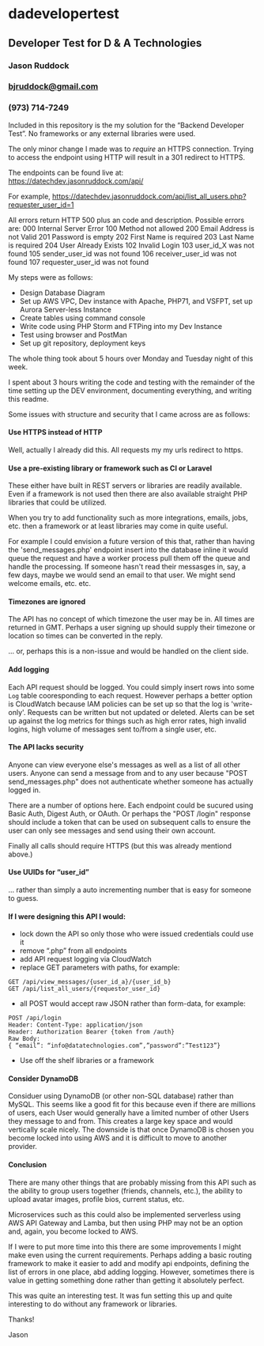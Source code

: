# dadevelopertest
## Developer Test for D &amp; A Technologies

### Jason Ruddock
### bjruddock@gmail.com
### (973) 714-7249

Included in this repository is the my solution for the “Backend Developer Test”.  No frameworks or any external libraries were used.

The only minor change I made was to *require* an HTTPS connection. Trying to access the endpoint using HTTP will result in a 301 redirect to HTTPS.

The endpoints can be found live at:
https://datechdev.jasonruddock.com/api/

For example, https://datechdev.jasonruddock.com/api/list_all_users.php?requester_user_id=1

All errors return HTTP 500 plus an code and description. Possible errors are:
000 Internal Server Error
100 Method not allowed
200 Email Address is not Valid
201 Password is empty
202 First Name is required
203 Last Name is required
204 User Already Exists
102 Invalid Login
103 user_id_X was not found
105 sender_user_id was not found
106 receiver_user_id was not found
107 requester_user_id was not found


My steps were as follows:

- Design Database Diagram
- Set up AWS VPC, Dev instance with Apache, PHP71, and VSFPT, set up Aurora Server-less Instance
- Create tables using command console
- Write code using PHP Storm and FTPing into my Dev Instance
- Test using browser and PostMan
- Set up git repository, deployment keys

The whole thing took about 5 hours over Monday and Tuesday night of this week.

I spent about 3 hours writing the code and testing with the remainder of the time setting up the DEV environment, documenting everything, and writing this readme.

Some issues with structure and security that I came across are as follows:


#### Use HTTPS instead of HTTP

Well, actually I already did this. All requests my my urls redirect to https.


#### Use a pre-existing library or framework such as CI or Laravel

These either have built in REST servers or libraries are readily available. Even if a framework is not used then there are also available straight PHP libraries that could be utilized.

When you try to add functionality such as more integrations, emails, jobs, etc. then a framework or at least libraries may come in quite useful.

For example I could envision a future version of this that, rather than having the 'send_messages.php' endpoint insert into the database inline it would queue the request and have a worker process pull them off the queue and handle the processing. If someone hasn't read their messasges in, say, a few days, maybe we would send an email to that user. We might send welcome emails, etc. etc.


#### Timezones are ignored

The API has no concept of which timezone the user may be in. All times are returned in GMT. Perhaps a user signing up should supply their timezone or location so times can be converted in the reply.

... or, perhaps this is a non-issue and would be handled on the client side.


#### Add logging

Each API request should be logged. You could simply insert rows into some `Log` table cooresponding to each request. However perhaps a better option is CloudWatch because IAM policies can be set up so that the log is 'write-only'. Requests can be written but not updated or deleted. Alerts can be set up against the log metrics for things such as high error rates, high invalid logins, high volume of messages sent to/from a single user, etc.


#### The API lacks security

Anyone can view everyone else's messages as well as a list of all other users. Anyone can send a message from and to any user because "POST send_messages.php" does not authenticate whether someone has actually logged in.

There are a number of options here. Each endpoint could be sucured using Basic Auth, Digest Auth, or OAuth. Or perhaps the "POST /login" response should include a token that can be used on subsequent calls to ensure the user can only see messages and send using their own account.

Finally all calls should require HTTPS (but this was already mentiond above.)


#### Use UUIDs for “user_id”

... rather than simply a auto incrementing number that is easy for someone to guess.


#### If I were designing this API I would:

- lock down the API so only those who were issued credentials could use it
- remove “.php” from all endpoints
- add API request logging via CloudWatch
- replace GET parameters with paths, for example:
```
GET /api/view_messages/{user_id_a}/{user_id_b}
GET /api/list_all_users/{requestor_user_id}
```

- all POST would accept raw JSON rather than form-data, for example:
```
POST /api/login
Header: Content-Type: application/json
Header: Authorization Bearer {token from /auth}
Raw Body:
{ “email”: “info@datatechnologies.com”,”password”:”Test123”}
```
- Use off the shelf libraries or a framework


#### Consider DynamoDB 

Considuer using DynamoDB (or other non-SQL database) rather than MySQL. This seems like a good fit for this because even if there are millions of users, each User would generally have a limited number of other Users they message to and from. This creates a large key space and would vertically scale nicely. The downside is that once DynamoDB is chosen you become locked into using AWS and it is difficult to move to another provider.


#### Conclusion

There are many other things that are probably missing from this API such as the ability to group users together (friends, channels, etc.), the ability to upload avatar images, profile bios, current status, etc.

Microservices such as this could also be implemented serverless using AWS API Gateway and Lamba, but then using PHP may not be an option and, again, you become locked to AWS.

If I were to put more time into this there are some improvements I might make even using the current requirements. Perhaps adding a basic routing framework to make it easier to add and modify api endpoints, defining the list of errors in one place, abd adding logging. However, sometimes there is value in getting something done rather than getting it absolutely perfect.

This was quite an interesting test. It was fun setting this up and quite interesting to do without any framework or libraries.

Thanks!

Jason

